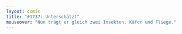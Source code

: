 ```yaml
---
layout: comic
title: "#1737: Unterschätzt"
mouseover: "Nun trägt er gleich zwei Insekten. Käfer und Fliege."
---
```

